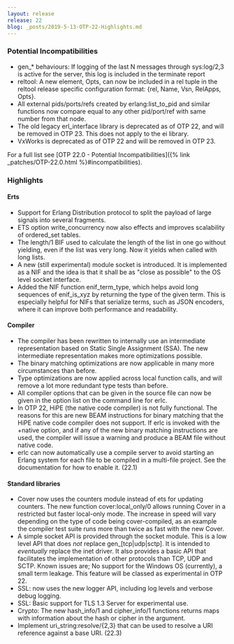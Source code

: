 ```yaml
---
layout: release
release: 22
blog: _posts/2019-5-13-OTP-22-Highlights.md
---
```


### Potential Incompatibilities

- gen_* behaviours: If logging of the last N messages through sys:log/2,3 is active for the server, this log is included in the terminate report
- reltool: A new element, Opts, can now be included in a rel tuple in the reltool release specific configuration format: {rel, Name, Vsn, RelApps, Opts}.
- All external pids/ports/refs created by erlang:list_to_pid and similar functions now compare equal to any other pid/port/ref with same number from that node. 
- The old legacy erl_interface library is deprecated as of OTP 22, and will be removed in OTP 23. This does not apply to the ei library.
- VxWorks is deprecated as of OTP 22 and will be removed in OTP 23.

For a full list see [OTP 22.0 - Potential Incompatibilities]({% link _patches/OTP-22.0.html %}#incompatibilities).

### Highlights

#### Erts

- Support for Erlang Distribution protocol to split the payload of large signals into several fragments.
- ETS option write_concurrency now also effects and improves scalability of ordered_set tables.
- The length/1 BIF used to calculate the length of the list in one go without yielding, even if the list was very long. Now it yields when called with long lists.
- A new (still experimental) module socket is introduced. It is implemented as a NIF and the idea is that it shall be as "close as possible" to the OS level socket interface.
- Added the NIF function enif_term_type, which helps avoid long sequences of enif_is_xyz by returning the type of the given term. This is especially helpful for NIFs that serialize terms, such as JSON encoders, where it can improve both performance and readability.

#### Compiler

- The compiler has been rewritten to internally use an intermediate representation based on Static Single Assignment (SSA). The new intermediate representation makes more optimizations possible.
- The binary matching optimizations are now applicable in many more circumstances than before.
- Type optimizations are now applied across local function calls, and will remove a lot more redundant type tests than before.
- All compiler options that can be given in the source file can now be given in the option list on the command line for erlc.
- In OTP 22, HiPE (the native code compiler) is not fully functional. The reasons for this are new BEAM instructions for binary matching that the HiPE native code compiler does not support. If erlc is invoked with the +native option, and if any of the new binary matching instructions are used, the compiler will issue a warning and produce a BEAM file without native code.
- erlc can now automatically use a compile server to avoid starting an Erlang system for each file to be compiled in a multi-file project. See the documentation for how to enable it. (22.1)

#### Standard libraries

- Cover now uses the counters module instead of ets for updating counters. The new function cover:local_only/0 allows running Cover in a restricted but faster local-only mode. The increase in speed will vary depending on the type of code being cover-compiled, as an example the compiler test suite runs more than twice as fast with the new Cover.
- A simple socket API is provided through the socket module. This is a low level API that does *not* replace gen_[tcp|udp|sctp]. It is intended to *eventually* replace the inet driver. It also provides a basic API that facilitates the implementation of other protocols than TCP, UDP and SCTP. Known issues are; No support for the Windows OS (currently), a small term leakage. This feature will be classed as experimental in OTP 22.
- SSL: now uses the new logger API, including log levels and verbose debug logging.
- SSL: Basic support for TLS 1.3 Server for experimental use.
- Crypto: The new hash_info/1 and cipher_info/1 functions returns maps with information about the hash or cipher in the argument.
- Implement uri_string:resolve/{2,3} that can be used to resolve a URI reference against a base URI. (22.3)